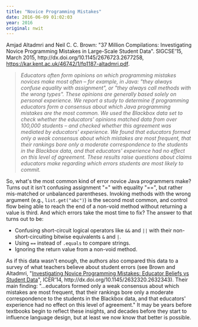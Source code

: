 ```yaml
---
title: "Novice Programming Mistakes"
date: 2016-06-09 01:02:03
year: 2016
original: nwit
---
```

<p>
  Amjad Altadmri and Neil C. C. Brown:
  "37 Million Compilations: Investigating Novice Programming Mistakes in Large-Scale Student Data".
  SIGCSE'15, March 2015, http://dx.doi.org/10.1145/2676723.2677258,
  <a href="https://kar.kent.ac.uk/46742/1/fp1187-altadmri.pdf">https://kar.kent.ac.uk/46742/1/fp1187-altadmri.pdf</a>.
</p>
<blockquote>
  <em>
    Educators often form opinions on which programming mistakes novices make most often – for example, in Java:
    "they always confuse equality with assignment", or "they always call methods with the wrong types".
    These opinions are generally based solely on personal experience.
    We report a study to determine if programming educators form a consensus about which Java programming mistakes are the most common.
    We used the Blackbox data set to check whether the educators' opinions matched data from over 100,000 students –
    and checked whether this agreement was mediated by educators' experience.
    We found that educators formed only a weak consensus about which mistakes are most frequent,
    that their rankings bore only a moderate correspondence to the students in the Blackbox data,
    and that educators' experience had no effect on this level of agreement.
    These results raise questions about claims educators make regarding which errors students are most likely to commit.
  </em>
</blockquote>
<p>
  So,
  what's the most common kind of error novice Java programmers make?
  Turns out it isn't confusing assignment "=" with equality "==",
  but rather mis-matched or unbalanced parentheses.
  Invoking methods with the wrong argument (e.g., <code>list.get("abc")</code>) is the second most common,
  and control flow being able to reach the end of a non-void method without returning a value is third.
  And which errors take the most time to fix?
  The answer to that turns out to be:
</p>
<ul>
  <li>
    Confusing short-circuit logical operators like <code>&amp;&amp;</code> and <code>||</code>
    with their non-short-circuiting bitwise equivalents <code>&amp;</code> and <code>|</code>.
  </li>
  <li>
    Using <code>==</code> instead of <code>.equals</code> to compare strings.
  </li>
  <li>
    Ignoring the return value from a non-void method.
  </li>
</ul>
<p>
  As if this data wasn't enough, the authors also compared this data
  to a survey of what teachers believe about student errors (see Brown
  and Altadmri,
  "<a href="http://www.twistedsquare.com/Educators.pdf">Investigating
  Novice Programming Mistakes: Educator Beliefs vs Student Data</a>",
  ICER'14, http://dx.doi.org/10.1145/2632320.2632343).  Their main
  finding: "...educators formed only a weak consensus about which
  mistakes are most frequent, that their rankings bore only a moderate
  correspondence to the students in the Blackbox data, and that
  educators' experience had no effect on this level of agreement."  It
  may be years before textbooks begin to reflect these insights, and
  decades before they start to influence language design, but at least
  we now know that better is possible.
</p>
